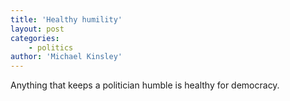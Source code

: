 ```yaml
---
title: 'Healthy humility'
layout: post
categories:
    - politics
author: 'Michael Kinsley'
---
```


Anything that keeps a politician humble is healthy for democracy.
